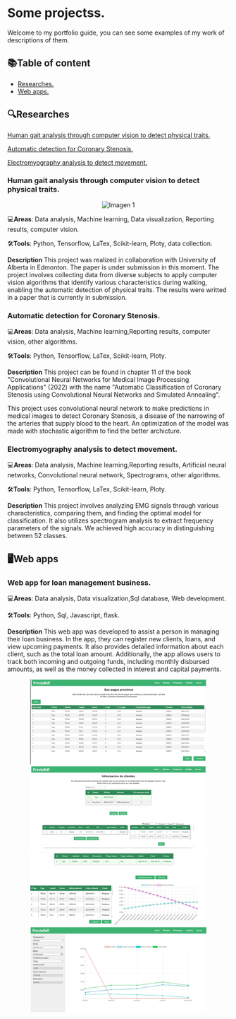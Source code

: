 # Some projectss.

Welcome to my portfolio guide, you can see some examples of my work of descriptions of them.

## 📚**Table of content**
* [Researches.](#Researches)
* [Web apps.](#Web-apps.)

## 🔍**Researches**
[Human gait analysis through computer vision to detect physical traits.](#Human-gait-analysis-through-computer-vision-to-detect-physical-traits.)

[Automatic detection for Coronary Stenosis.](#Automatic-detection-for-Coronary-Stenosis.)

[Electromyography analysis to detect movement.](#Electromyography-analysis-to-detect-movement.)
### **Human gait analysis through computer vision to detect physical traits.**
<p align="center">
  <img src="img/research1.jpg" alt="Imagen 1" width="400"/>

</p>

💻**Areas**: Data analysis, Machine learning, Data visualization, Reporting results, computer vision.

🛠️**Tools**: Python, Tensorflow, LaTex, Scikit-learn, Ploty, data collection.

**Description**
This project was realized in collaboration with University of Alberta in Edmonton. The paper is under submission in this moment.
The project involves collecting data from diverse subjects to apply computer vision algorithms that identify various characteristics during walking, enabling the automatic detection of physical traits.
The results were writted in a paper that is currently in submission.

### **Automatic detection for Coronary Stenosis.**

💻**Areas**: Data analysis, Machine learning,Reporting results, computer vision, other algorithms.

🛠️**Tools**: Python, Tensorflow, LaTex, Scikit-learn, Ploty.

**Description**
This project can be found in chapter 11 of the book "Convolutional Neural Networks for Medical Image Processing Applications" (2022) with the name "Automatic Classification of Coronary Stenosis using Convolutional Neural Networks and Simulated Annealing".

This project uses convolutional neural network to make predictions in medical images to detect Coronary Stenosis, a disease of the narrowing of the arteries that supply blood to the heart.
An optimization of the model was made with stochastic algorithm to find the better archicture.

### **Electromyography analysis to detect movement.**
💻**Areas**: Data analysis, Machine learning,Reporting results, Artificial neural networks, Convolutional neural network, Spectrograms, other algorithms.

🛠️**Tools**: Python, Tensorflow, LaTex, Scikit-learn, Ploty.

**Description**
This project involves analyzing EMG signals through various characteristics, comparing them, and finding the optimal model for classification. It also utilizes spectrogram analysis to extract frequency parameters of the signals. We achieved high accuracy in distinguishing between 52 classes.

## 🖥️**Web apps**

### **Web app for loan management business.**

💻**Areas**: Data analysis, Data visualization,Sql database, Web development.

🛠️**Tools**: Python, Sql, Javascript, flask.

**Description**
This web app was developed to assist a person in managing their loan business. In the app, they can register new clients, loans, and view upcoming payments. It also provides detailed information about each client, such as the total loan amount. Additionally, the app allows users to track both incoming and outgoing funds, including monthly disbursed amounts, as well as the money collected in interest and capital payments.

<p align="center">
  <img src="img/prestamos1.jpeg" alt="Imagen 1" width="400"/>
  <img src="img/prestamos2.jpeg"  alt="Imagen 2" width="400"/>
  <img src="img/prestamos3.jpeg" alt="Imagen 1" width="400"/>
  <img src="img/prestamos4.jpeg"  alt="Imagen 2" width="400"/>
</p>
